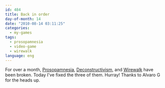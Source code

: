 ```yaml
---
id: 484
title: Back in order
day-of-month: 14
date: "2010-08-14 03:11:25"
categories:
  - my-games
tags:
  - prosopamnesia
  - video-game
  - wirewalk
language: eng
---
```


For over a month, [Prosopamnesia](//www.agj.cl/files/games/prosopamnesia/), [Deconstructivism](//www.agj.cl/files/games/deconstructivism-kotm/), and [Wirewalk](//www.agj.cl/files/games/wirewalk/) have been broken. Today I've fixed the three of them. Hurray! Thanks to Alvaro G for the heads up.
